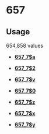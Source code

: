 # 657

## Usage

654,858 values

-   **[657\_7$a](../../tags/657/657_7a-1.md)**  

-   **[657\_7$2](../../tags/657/657_72-2.md)**  

-   **[657\_7$v](../../tags/657/657_7v-3.md)**  

-   **[657\_7$0](../../tags/657/657_70-4.md)**  

-   **[657\_7$z](../../tags/657/657_7z-5.md)**  

-   **[657\_7$x](../../tags/657/657_7x-6.md)**  

-   **[657\_7$y](../../tags/657/657_7y-7.md)**  


